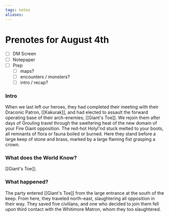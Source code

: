 ```yaml
---
tags: notes
aliases:
---
```


# Prenotes for August 4th
- [ ] DM Screen
- [ ] Notepaper
- [ ] Prep
	- [ ] maps?
	- [ ] encounters / monsters?
	- [ ] intro / recap?

### Intro
When we last left our heroes, they had completed their meeting with their Draconic Patron, [[Kakurak]], and had elected to assault the forward operating base of their arch-enemies; [[Giant's Toe]]. We rejoin them after days of Grouling travel through the sweltering heat of the new domain of your Fire Giant opposition. The red-hot Holyl'nd stuck melted to your boots, all remnants of flora or fauna boiled or burned. Here they stand before a large keep of stone and brass, marked by a large flaming fist grasping a crown.


### What does the World Know?
[[Giant's Toe]].

### What happened?
The party entered [[Giant's Toe]] from the large entrance at the south of the keep. From here, they traveled north-east, slaughtering all opposition in their way. They saved five civilians, and one who decided to join them fell upon third contact with the Whitimore Matron, whom they too slaughtered. 